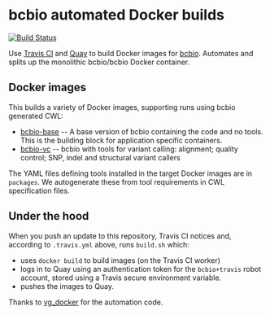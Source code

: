 # bcbio automated Docker builds

[![Build Status](https://travis-ci.org/bcbio/bcbio_docker.svg?branch=master)](https://travis-ci.org/bcbio/bcbio_docker)

Use [Travis CI](https://travis-ci.org/bcbio/bcbio_docker) and
[Quay](https://quay.io/organization/bcbio) to build Docker images for
[bcbio](https://github.com/chapmanb/bcbio-nextgen).
Automates and splits up the monolithic bcbio/bcbio Docker container.

## Docker images

This builds a variety of Docker images, supporting runs using bcbio generated
CWL:

- [bcbio-base](https://quay.io/repository/bcbio/bcbio-base?tab=tags) --
  A base version of bcbio containing the code and no tools. This is the building
  block for application specific containers.
- [bcbio-vc](https://quay.io/repository/bcbio/bcbio-vc?tab=tags) --
  bcbio with tools for variant calling: alignment; quality control;
  SNP, indel and structural variant callers

The YAML files defining tools installed in the target Docker images are in
`packages`. We autogenerate these from tool requirements in CWL specification
files.

## Under the hood

When you push an update to this repository, Travis CI notices and, according to `.travis.yml` above, runs `build.sh` which:

- uses `docker build` to build images (on the Travis CI worker)
- logs in to Quay using an authentication token for the `bcbio+travis` robot account, stored using a Travis secure environment variable.
- pushes the images to Quay.

Thanks to [vg_docker](https://github.com/vgteam/vg_docker) for the automation
code.
